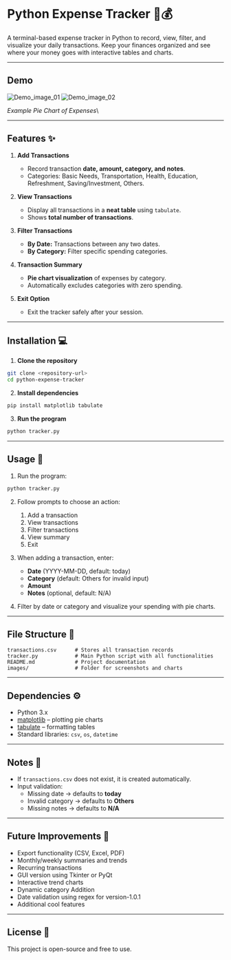 # Python Expense Tracker 🧾💰

&#x20;

A terminal-based expense tracker in Python to record, view, filter, and visualize your daily transactions. Keep your finances organized and see where your money goes with interactive tables and charts.

---

## Demo

![Demo_image_01](image.png)
![Demo_image_02](image-1.png)

*Example Pie Chart of Expenses*\


---

## Features ✨

1. **Add Transactions**

   - Record transaction **date, amount, category, and notes**.
   - Categories: Basic Needs, Transportation, Health, Education, Refreshment, Saving/Investment, Others.

2. **View Transactions**

   - Display all transactions in a **neat table** using `tabulate`.
   - Shows **total number of transactions**.

3. **Filter Transactions**

   - **By Date:** Transactions between any two dates.
   - **By Category:** Filter specific spending categories.

4. **Transaction Summary**

   - **Pie chart visualization** of expenses by category.
   - Automatically excludes categories with zero spending.

5. **Exit Option**

   - Exit the tracker safely after your session.

---

## Installation 💻

1. **Clone the repository**

```bash
git clone <repository-url>
cd python-expense-tracker
```

2. **Install dependencies**

```bash
pip install matplotlib tabulate
```

3. **Run the program**

```bash
python tracker.py
```

---

## Usage 🎯

1. Run the program:

```bash
python tracker.py
```

2. Follow prompts to choose an action:

   1. Add a transaction
   2. View transactions
   3. Filter transactions
   4. View summary
   5. Exit

3. When adding a transaction, enter:

   - **Date** (YYYY-MM-DD, default: today)
   - **Category** (default: Others for invalid input)
   - **Amount**
   - **Notes** (optional, default: N/A)

4. Filter by date or category and visualize your spending with pie charts.

---

## File Structure 📂

```
transactions.csv      # Stores all transaction records
tracker.py            # Main Python script with all functionalities
README.md             # Project documentation
images/               # Folder for screenshots and charts
```

---

## Dependencies ⚙️

- Python 3.x
- [matplotlib](https://matplotlib.org/) – plotting pie charts
- [tabulate](https://pypi.org/project/tabulate/) – formatting tables
- Standard libraries: `csv`, `os`, `datetime`

---

## Notes 📝

- If `transactions.csv` does not exist, it is created automatically.
- Input validation:
  - Missing date → defaults to **today**
  - Invalid category → defaults to **Others**
  - Missing notes → defaults to **N/A**

---

## Future Improvements 🚀

- Export functionality (CSV, Excel, PDF)
- Monthly/weekly summaries and trends
- Recurring transactions
- GUI version using Tkinter or PyQt
- Interactive trend charts
- Dynamic category Addition
- Date validation using regex for version-1.0.1
- Additional cool features

---

## License 📜

This project is open-source and free to use.

